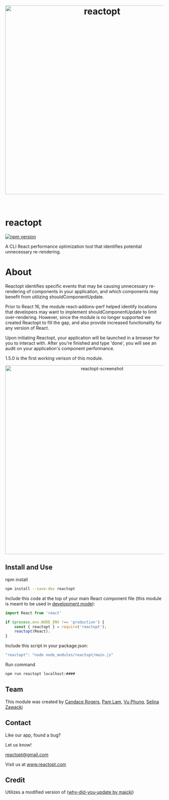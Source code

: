 <h1 align="center">
	<img width="600" src="https://cdn.rawgit.com/reactopt/reactopt/f25673ed/media/logo.png" alt="reactopt">
	<br>
	<br>
</h1>

# reactopt
[![npm version](https://badge.fury.io/js/reactopt.svg)](https://badge.fury.io/js/reactopt)

A CLI React performance optimization tool that identifies potential unnecessary re-rendering. 

# About
Reactopt identifies specific events that may be causing unnecessary re-rendering of components in your application, and which components may benefit from utilizing shouldComponentUpdate.

Prior to React 16, the module react-addons-perf helped identify locations that developers may want to implement shouldComponentUpdate to limit over-rendering. However, since the module is no longer supported we created Reactopt to fill the gap, and also provide increased functionality for any version of React.

Upon initiating Reactopt, your application will be launched in a browser for you to interact with. After you're finished and type 'done', you will see an audit on your application's component performance. 

1.5.0 is the first working verison of this module.

<p align="center"><img width="600" src="https://cdn.rawgit.com/reactopt/reactopt/2341c162/media/screenshot.png" alt="reactopt-screenshot"></p>

## Install and Use
npm install
```bash
npm install --save-dev reactopt
```

Include this code at the top of your main React component file (this module is meant to be used in [development mode](https://reactjs.org/docs/optimizing-performance.html#use-the-production-build)):
```js
import React from 'react'

if (process.env.NODE_ENV !== 'production') {
	const { reactopt } = require('reactopt');
	reactopt(React);
}
```

Include this script in your package.json:
```js
"reactopt": "node node_modules/reactopt/main.js"
```

Run command
```bash
npm run reactopt localhost:####
```

## Team
This module was created by [Candace Rogers](https://github.com/candacerogue), [Pam Lam](https://github.com/itspamlam), [Vu Phung](https://github.com/Jin6Coding), [Selina Zawacki](https://github.com/szmoon)

## Contact
Like our app, found a bug?

Let us know! 

[reactopt@gmail.com](reactopt@gmail.com)

Visit us at www.reactopt.com

## Credit
Utilizes a modified version of ([why-did-you-update by maicki](https://github.com/maicki/why-did-you-update))
